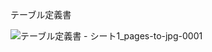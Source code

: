 テーブル定義書

![テーブル定義書 - シート1_pages-to-jpg-0001](https://user-images.githubusercontent.com/69699126/109115813-eec0d200-7782-11eb-80d6-48029b36de37.jpg)
